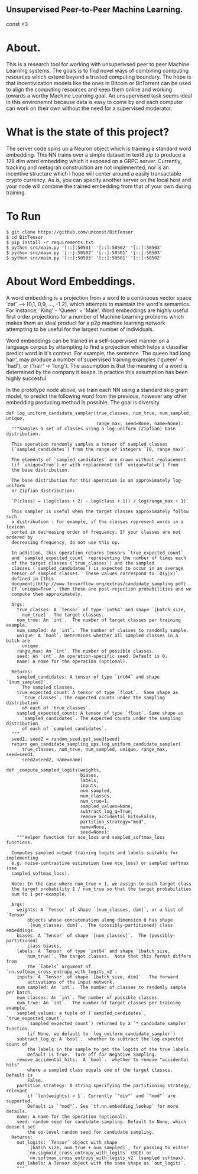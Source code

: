 ## Unsupervised Peer-to-Peer Machine Learning.

const <3

# About.
This is a research tool for working with unsuperivsed peer to peer Machine Learning systems. The goals is to find novel ways of combining computing
resources which extend beyond a trusted computing boundary. The hope is that incentivization models like the ones in Bitcoin or BitTorrent can be used to
align the computing resources and keep them online and working towards a worthy Machine Learning goal. An unsupervised task seems ideal in this environemnt
because data is easy to come by and each computer can work on their own without the need for a supervised moderator.

# What is the state of this project?

The server code spins up a Neuron object which is training a standard word embedding. This NN trains over a simple dataset in text8.zip to produce a 128 dim
word embedding which it exposed on a GRPC server. Currently, tracking and metagrah construction are not implemented, nor is an incentive structure which I
hope will center around a easily transactable crypto currency. As is, you can specify another server on the local host and your node will combine the trained
embedding from that of your own during training.

# To Run
```
$ git clone https://github.com/unconst/BitTensor
$ cd BitTensor
$ pip install -r requirements.txt
$ python src/main.py '[::]:50501' '[::]:50502' '[::]:50503'
$ python src/main.py '[::]:50502' '[::]:50501' '[::]:50503'
$ python src/main.py '[::]:50503' '[::]:50501' '[::]:50502'
```

# About Word Embeddings.

A word embedding is a projection from a word to a continuous vector space 'cat' --> [0,1, 0,9, ..., -1.2], which attempts to maintain the word's semantics.
For instance, 'King' - 'Queen' = 'Male'. Word embeddings are highly useful first order projections for a number of Machine Learning problems which makes
them an ideal product for a p2p machine learning network attempting to be useful for the largest number of individuals.

Word embeddings can be trained in a self-supervised manner on a language corpus by attempting to find a projection which helps a classifier predict word in
it's context. For example, the sentence 'The queen had long hair', may produce a number of supervised training examples ('queen' -> 'had'), or
('hair' -> 'long'). The assumption is that the meaning of a word is determined by the company it keeps. In practice this assumption has been highly succesful.

In the prototype node above, we train each NN using a standard skip gram model, to predict the following word from the previous, however any other embedding
producing method is possible. The goal is diversity.

```
def log_uniform_candidate_sampler(true_classes, num_true, num_sampled, unique,
                                  range_max, seed=None, name=None):
  """Samples a set of classes using a log-uniform (Zipfian) base distribution.

  This operation randomly samples a tensor of sampled classes
  (`sampled_candidates`) from the range of integers `[0, range_max)`.

  The elements of `sampled_candidates` are drawn without replacement
  (if `unique=True`) or with replacement (if `unique=False`) from
  the base distribution.

  The base distribution for this operation is an approximately log-uniform
  or Zipfian distribution:

  `P(class) = (log(class + 2) - log(class + 1)) / log(range_max + 1)`

  This sampler is useful when the target classes approximately follow such
  a distribution - for example, if the classes represent words in a lexicon
  sorted in decreasing order of frequency. If your classes are not ordered by
  decreasing frequency, do not use this op.

  In addition, this operation returns tensors `true_expected_count`
  and `sampled_expected_count` representing the number of times each
  of the target classes (`true_classes`) and the sampled
  classes (`sampled_candidates`) is expected to occur in an average
  tensor of sampled classes.  These values correspond to `Q(y|x)`
  defined in [this
  document](http://www.tensorflow.org/extras/candidate_sampling.pdf).
  If `unique=True`, then these are post-rejection probabilities and we
  compute them approximately.

  Args:
    true_classes: A `Tensor` of type `int64` and shape `[batch_size,
      num_true]`. The target classes.
    num_true: An `int`.  The number of target classes per training example.
    num_sampled: An `int`.  The number of classes to randomly sample.
    unique: A `bool`. Determines whether all sampled classes in a batch are
      unique.
    range_max: An `int`. The number of possible classes.
    seed: An `int`. An operation-specific seed. Default is 0.
    name: A name for the operation (optional).

  Returns:
    sampled_candidates: A tensor of type `int64` and shape `[num_sampled]`.
      The sampled classes.
    true_expected_count: A tensor of type `float`.  Same shape as
      `true_classes`. The expected counts under the sampling distribution
      of each of `true_classes`.
    sampled_expected_count: A tensor of type `float`. Same shape as
      `sampled_candidates`. The expected counts under the sampling distribution
      of each of `sampled_candidates`.
  """
  seed1, seed2 = random_seed.get_seed(seed)
  return gen_candidate_sampling_ops.log_uniform_candidate_sampler(
      true_classes, num_true, num_sampled, unique, range_max, seed=seed1,
      seed2=seed2, name=name)

def _compute_sampled_logits(weights,
                            biases,
                            labels,
                            inputs,
                            num_sampled,
                            num_classes,
                            num_true=1,
                            sampled_values=None,
                            subtract_log_q=True,
                            remove_accidental_hits=False,
                            partition_strategy="mod",
                            name=None,
                            seed=None):
    """Helper function for nce_loss and sampled_softmax_loss functions.

  Computes sampled output training logits and labels suitable for implementing
  e.g. noise-contrastive estimation (see nce_loss) or sampled softmax (see
  sampled_softmax_loss).

  Note: In the case where num_true > 1, we assign to each target class
  the target probability 1 / num_true so that the target probabilities
  sum to 1 per-example.

  Args:
    weights: A `Tensor` of shape `[num_classes, dim]`, or a list of `Tensor`
        objects whose concatenation along dimension 0 has shape
        `[num_classes, dim]`.  The (possibly-partitioned) class embeddings.
    biases: A `Tensor` of shape `[num_classes]`.  The (possibly-partitioned)
        class biases.
    labels: A `Tensor` of type `int64` and shape `[batch_size,
        num_true]`. The target classes.  Note that this format differs from
        the `labels` argument of `nn.softmax_cross_entropy_with_logits_v2`.
    inputs: A `Tensor` of shape `[batch_size, dim]`.  The forward
        activations of the input network.
    num_sampled: An `int`.  The number of classes to randomly sample per batch.
    num_classes: An `int`. The number of possible classes.
    num_true: An `int`.  The number of target classes per training example.
    sampled_values: a tuple of (`sampled_candidates`, `true_expected_count`,
        `sampled_expected_count`) returned by a `*_candidate_sampler` function.
        (if None, we default to `log_uniform_candidate_sampler`)
    subtract_log_q: A `bool`.  whether to subtract the log expected count of
        the labels in the sample to get the logits of the true labels.
        Default is True.  Turn off for Negative Sampling.
    remove_accidental_hits:  A `bool`.  whether to remove "accidental hits"
        where a sampled class equals one of the target classes.  Default is
        False.
    partition_strategy: A string specifying the partitioning strategy, relevant
        if `len(weights) > 1`. Currently `"div"` and `"mod"` are supported.
        Default is `"mod"`. See `tf.nn.embedding_lookup` for more details.
    name: A name for the operation (optional).
    seed: random seed for candidate sampling. Default to None, which doesn't set
        the op-level random seed for candidate sampling.
  Returns:
    out_logits: `Tensor` object with shape
        `[batch_size, num_true + num_sampled]`, for passing to either
        `nn.sigmoid_cross_entropy_with_logits` (NCE) or
        `nn.softmax_cross_entropy_with_logits_v2` (sampled softmax).
    out_labels: A Tensor object with the same shape as `out_logits`.
    """
```
